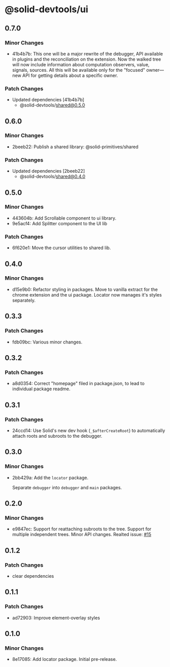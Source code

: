 # @solid-devtools/ui

## 0.7.0

### Minor Changes

- 41b4b7b: This one will be a major rewrite of the debugger, API available in plugins and the reconciliation on the extension.
  Now the walked tree will now include information about computation observers, value, signals, sources. All this will be available only for the "focused" owner—new API for getting details about a specific owner.

### Patch Changes

- Updated dependencies [41b4b7b]
  - @solid-devtools/shared@0.5.0

## 0.6.0

### Minor Changes

- 2beeb22: Publish a shared library: @solid-primitives/shared

### Patch Changes

- Updated dependencies [2beeb22]
  - @solid-devtools/shared@0.4.0

## 0.5.0

### Minor Changes

- 443604b: Add Scrollable component to ui library.
- 9e5acf4: Add Splitter component to the UI lib

### Patch Changes

- 6f620e1: Move the cursor utilities to shared lib.

## 0.4.0

### Minor Changes

- d15e9b0: Refactor styling in packages. Move to vanilla extract for the chrome extension and the ui package. Locator now manages it's styles separately.

## 0.3.3

### Patch Changes

- fdb09bc: Various minor changes.

## 0.3.2

### Patch Changes

- a8d0354: Correct "homepage" filed in package.json, to lead to individual package readme.

## 0.3.1

### Patch Changes

- 24ccd14: Use Solid's new dev hook (`_$afterCreateRoot`) to automatically attach roots and subroots to the debugger.

## 0.3.0

### Minor Changes

- 2bb429a: Add the `locator` package.

  Separate `debugger` into `debugger` and `main` packages.

## 0.2.0

### Minor Changes

- e9847ec: Support for reattaching subroots to the tree.
  Support for multiple independent trees.
  Minor API changes.
  Realted issue: [#15](https://github.com/thetarnav/solid-devtools/issues/15)

## 0.1.2

### Patch Changes

- clear dependencies

## 0.1.1

### Patch Changes

- ad72903: Improve element-overlay styles

## 0.1.0

### Minor Changes

- 8e17085: Add locator package. Initial pre-release.
